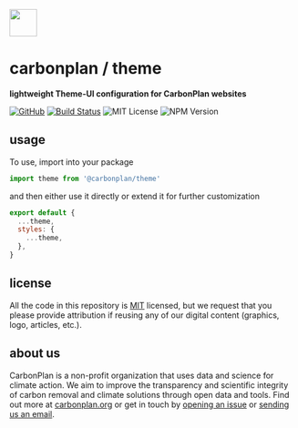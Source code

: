 <img
  src='https://carbonplan-assets.s3.amazonaws.com/monogram/dark-small.png'
  height='48'
/>

# carbonplan / theme

**lightweight Theme-UI configuration for CarbonPlan websites**

[![GitHub][github-badge]][github]
[![Build Status]][actions]
![MIT License][]
![NPM Version][]

[github]: https://github.com/carbonplan/theme
[github-badge]: https://badgen.net/badge/-/github?icon=github&label
[build status]: https://github.com/carbonplan/theme/actions/workflows/main.yml/badge.svg
[actions]: https://github.com/carbonplan/theme/actions/workflows/main.yml
[mit license]: https://badgen.net/badge/license/MIT/blue
[npm version]: https://badgen.net/npm/v/@carbonplan/theme

## usage

To use, import into your package

```js
import theme from '@carbonplan/theme'
```

and then either use it directly or extend it for further customization

```js
export default {
  ...theme,
  styles: {
    ...theme,
  },
}
```

## license

All the code in this repository is [MIT](https://choosealicense.com/licenses/mit/) licensed, but we request that you please provide attribution if reusing any of our digital content (graphics, logo, articles, etc.).

## about us

CarbonPlan is a non-profit organization that uses data and science for climate action. We aim to improve the transparency and scientific integrity of carbon removal and climate solutions through open data and tools. Find out more at [carbonplan.org](https://carbonplan.org/) or get in touch by [opening an issue](https://github.com/carbonplan/theme/issues/new) or [sending us an email](mailto:hello@carbonplan.org).
